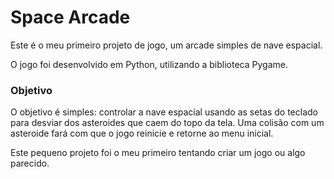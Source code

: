 # Space Arcade

Este é o meu primeiro projeto de jogo, um arcade simples de nave espacial.

O jogo foi desenvolvido em Python, utilizando a biblioteca Pygame.

### Objetivo

O objetivo é simples: controlar a nave espacial usando as setas do teclado para desviar dos asteroides que caem do topo da tela. Uma colisão com um asteroide fará com que o jogo reinicie e retorne ao menu inicial.

Este pequeno projeto foi o meu primeiro tentando criar um jogo ou algo parecido.